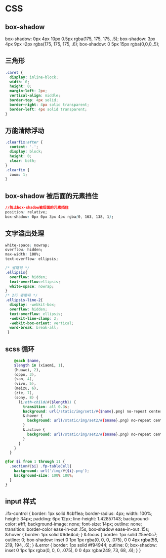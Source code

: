 # CSS

## box-shadow
box-shadow: 0px 4px 10px 0.5px rgba(175, 175, 175, .5);
box-shadow: 3px 4px 9px -2px rgba(175, 175, 175, .6);
box-shadow: 0 5px 15px rgba(0,0,0,.5);

## 三角形

```css
.caret {
  display: inline-block;
  width: 0;
  height: 0;
  margin-left: 2px;
  vertical-align: middle;
  border-top: 4px solid;
  border-right: 4px solid transparent;
  border-left: 4px solid transparent;
}
```

## 万能清除浮动

```css
.clearfix:after {
  content: '.';
  display: block;
  height: 0;
  clear: both;
}
.clearfix {
  zoom: 1;
}
```

## box-shadow 被后面的元素挡住

```css
//防止box-shadow被后面的元素挡住
position: relative;
box-shadow: 0px 0px 3px 4px rgba(0, 163, 138, 1);
```

## 文字溢出处理

```css
white-space: nowrap;
overflow: hidden;
max-width: 100%;
text-overflow: ellipsis;

/* 省略号 */
.ellipsis{
  overflow: hidden;
  text-overflow:ellipsis;
  white-space: nowrap;
}
/* 2行 省略号 */
.ellipsis-line-2{
  display: -webkit-box;
  overflow: hidden;
  text-overflow: ellipsis;
  -webkit-line-clamp: 2;
  -webkit-box-orient: vertical;
  word-break: break-all;
 }
```

## scss 循环
```scss
    @each $name,
    $length in (xiaomi, 1),
    (huawei, 2),
    (oppo, 3),
    (san, 4),
    (vivo, 5),
    (meizu, 6),
    (zte, 7),
    (sony, 8) {
      li:nth-child(#{$length}) {
        transition: all 0.3s;
        background: url(/static/img/set1/#{$name}.png) no-repeat center center;
        &:hover {
          background: url(/static/img/set2/#{$name}.png) no-repeat center center;
        }
        &.active {
          background: url(/static/img/set2/#{$name}.png) no-repeat center center;
        }
      }
    }
  }
```

```scss
@for $i from 1 through 11 {
  .section#{$i} .fp-tableCell{
    background: url('/img/#{$i}.png');
    background-size: 100% 100%;
  }
}
```

## input 样式

.ifx-control {
  border: 1px solid #cbf1ea;
  border-radius: 4px;
  width: 100%;
  height: 34px;
  padding: 6px 12px;
  line-height: 1.42857143;
  background-color: #fff;
  background-image: none;
  font-size: 14px;
  outline: none;
  transition: border-color ease-in-out .15s, box-shadow ease-in-out .15s;
  &:hover {
    border: 1px solid #6de4cd;
  }
  &:focus {
    border: 1px solid #5ee0c7;
    outline: 0;
    box-shadow: inset 0 1px 1px rgba(0, 0, 0, .075), 0 0 4px rgba(58, 219, 194, .6);
  }
  &.error {
    border: 1px solid #f94944;
    outline: 0;
    box-shadow: inset 0 1px 1px rgba(0, 0, 0, .075), 0 0 4px rgba(249, 73, 68, .6);
  }
}